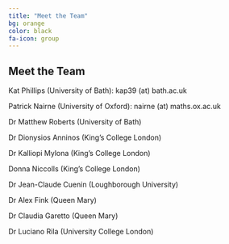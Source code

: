 ```yaml
---
title: "Meet the Team"
bg: orange
color: black
fa-icon: group
---
```


## Meet the Team

Kat Phillips (University of Bath): kap39 (at) bath.ac.uk

Patrick Nairne (University of Oxford): nairne (at) maths.ox.ac.uk

Dr Matthew Roberts (University of Bath)

Dr Dionysios Anninos (King’s College London)

Dr Kalliopi Mylona (King’s College London)

Donna Niccolls (King’s College London)

Dr Jean-Claude Cuenin (Loughborough University)

Dr Alex Fink (Queen Mary)

Dr Claudia Garetto (Queen Mary)

Dr Luciano Rila (University College London)
